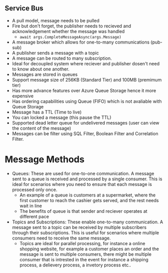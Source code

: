 ## Service Bus

- A pull model, message needs to be pulled
- Fire but don't forget, the publisher needs to recieved and acknowledgement whether the message was handled
  - `await args.CompleteMessageAsync(args.Message)`
- A message broker which allows for one-to-many communications (pub-sub)
- A publisher sends a message with a topic
- A message can be routed to many subscription. 
- Ideal for decoupled system where reciever and publisher dosen't need to know about one another.
- Messages are stored in queues
- Support message size of 256KB (Standard Tier) and 100MB (premimum tier)
- Has more advance features over Azure Queue Storage hence it more expensive
- Has ordering capabilities using Queue (FIFO) which is not avaliable with Queue Storage
- Message has a TTL (Time to live)
- You can locked a message (this pause the TTL)
- Supported dead letter queue for undelivered messages (user can view the content of the message)
- Messages can be filter using SQL Filter, Boolean Filter and Correlation Filter.
  
# Message Methods
- Queues: These are used for one-to-one communication. A message sent to a queue is received and processed by a single consumer. This is ideal for scenarios where you need to ensure that each message is processed only once.
  - An example of a queue is customers at a supermarket, where the first customer to reach the cashier gets served, and the rest needs wait in line
  - The benefits of queue is that sender and reciever operates at different pace
- Topics and Subscriptions: These enable one-to-many communication. A message sent to a topic can be received by multiple subscribers through their subscriptions. This is useful for scenarios where multiple consumers need to receive the same message.
  - Topics are ideal for parallel processing, for instance a online shopping website, for example a customer places an order and the message is sent to multiple consumers, there might be multiple consumer that is intrested in the event for instance a shipping process, a delievery process, a invetory process etc.. 
